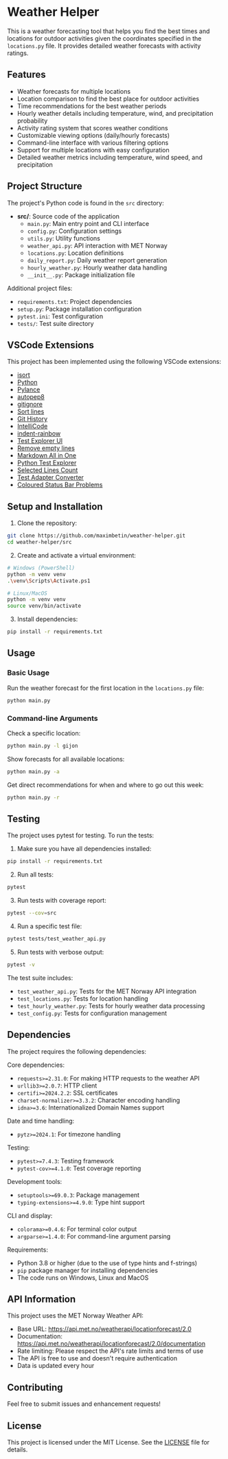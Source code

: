 # Weather Helper

This is a weather forecasting tool that helps you find the best times and locations for outdoor activities given the coordinates specified in the `locations.py` file. It provides detailed weather forecasts with activity ratings.

## Features

- Weather forecasts for multiple locations
- Location comparison to find the best place for outdoor activities
- Time recommendations for the best weather periods
- Hourly weather details including temperature, wind, and precipitation probability
- Activity rating system that scores weather conditions
- Customizable viewing options (daily/hourly forecasts)
- Command-line interface with various filtering options
- Support for multiple locations with easy configuration
- Detailed weather metrics including temperature, wind speed, and precipitation

## Project Structure

The project's Python code is found in the `src` directory:

- **src/**: Source code of the application
  - `main.py`: Main entry point and CLI interface
  - `config.py`: Configuration settings
  - `utils.py`: Utility functions
  - `weather_api.py`: API interaction with MET Norway
  - `locations.py`: Location definitions
  - `daily_report.py`: Daily weather report generation
  - `hourly_weather.py`: Hourly weather data handling
  - `__init__.py`: Package initialization file

Additional project files:
- `requirements.txt`: Project dependencies
- `setup.py`: Package installation configuration
- `pytest.ini`: Test configuration
- `tests/`: Test suite directory

## VSCode Extensions

This project has been implemented using the following VSCode extensions:

- [isort](https://marketplace.visualstudio.com/items?itemName=ms-python.isort)
- [Python](https://marketplace.visualstudio.com/items?itemName=ms-python.python)
- [Pylance](https://marketplace.visualstudio.com/items?itemName=ms-python.vscode-pylance)
- [autopep8](https://marketplace.visualstudio.com/items?itemName=ms-python.autopep8)
- [gitignore](https://marketplace.visualstudio.com/items?itemName=codezombiech.gitignore)
- [Sort lines](https://marketplace.visualstudio.com/items?itemName=Tyriar.sort-lines)
- [Git History](https://marketplace.visualstudio.com/items?itemName=donjayamanne.githistory)
- [IntelliCode](https://marketplace.visualstudio.com/items?itemName=VisualStudioExptTeam.vscodeintellicode)
- [indent-rainbow](https://marketplace.visualstudio.com/items?itemName=oderwat.indent-rainbow)
- [Test Explorer UI](https://marketplace.visualstudio.com/items?itemName=hbenl.vscode-test-explorer)
- [Remove empty lines](https://marketplace.visualstudio.com/items?itemName=aaron-bond.better-comments)
- [Markdown All in One](https://marketplace.visualstudio.com/items?itemName=yzhang.markdown-all-in-one)
- [Python Test Explorer](https://marketplace.visualstudio.com/items?itemName=hbenl.vscode-test-explorer)
- [Selected Lines Count](https://marketplace.visualstudio.com/items?itemName=aaron-bond.better-comments)
- [Test Adapter Converter](https://marketplace.visualstudio.com/items?itemName=ms-vscode.test-adapter-converter)
- [Coloured Status Bar Problems](https://marketplace.visualstudio.com/items?itemName=bradzacher.vscode-coloured-status-bar-problems)

## Setup and Installation

1. Clone the repository:
```bash
git clone https://github.com/maximbetin/weather-helper.git
cd weather-helper/src
```

2. Create and activate a virtual environment:
```bash
# Windows (PowerShell)
python -m venv venv
.\venv\Scripts\Activate.ps1

# Linux/MacOS
python -m venv venv
source venv/bin/activate
```

3. Install dependencies:
```bash
pip install -r requirements.txt
```

## Usage

### Basic Usage
Run the weather forecast for the first location in the `locations.py` file:
```bash
python main.py
```

### Command-line Arguments

Check a specific location:
```bash
python main.py -l gijon
```

Show forecasts for all available locations:
```bash
python main.py -a
```

Get direct recommendations for when and where to go out this week:
```bash
python main.py -r
```

## Testing

The project uses pytest for testing. To run the tests:

1. Make sure you have all dependencies installed:
```bash
pip install -r requirements.txt
```

2. Run all tests:
```bash
pytest
```

3. Run tests with coverage report:
```bash
pytest --cov=src
```

4. Run a specific test file:
```bash
pytest tests/test_weather_api.py
```

5. Run tests with verbose output:
```bash
pytest -v
```

The test suite includes:
- `test_weather_api.py`: Tests for the MET Norway API integration
- `test_locations.py`: Tests for location handling
- `test_hourly_weather.py`: Tests for hourly weather data processing
- `test_config.py`: Tests for configuration management

## Dependencies

The project requires the following dependencies:

Core dependencies:
- `requests>=2.31.0`: For making HTTP requests to the weather API
- `urllib3>=2.0.7`: HTTP client
- `certifi>=2024.2.2`: SSL certificates
- `charset-normalizer>=3.3.2`: Character encoding handling
- `idna>=3.6`: Internationalized Domain Names support

Date and time handling:
- `pytz>=2024.1`: For timezone handling

Testing:
- `pytest>=7.4.3`: Testing framework
- `pytest-cov>=4.1.0`: Test coverage reporting

Development tools:
- `setuptools>=69.0.3`: Package management
- `typing-extensions>=4.9.0`: Type hint support

CLI and display:
- `colorama>=0.4.6`: For terminal color output
- `argparse>=1.4.0`: For command-line argument parsing

Requirements:
- Python 3.8 or higher (due to the use of type hints and f-strings)
- `pip` package manager for installing dependencies
- The code runs on Windows, Linux and MacOS

## API Information

This project uses the MET Norway Weather API:
- Base URL: https://api.met.no/weatherapi/locationforecast/2.0
- Documentation: https://api.met.no/weatherapi/locationforecast/2.0/documentation
- Rate limiting: Please respect the API's rate limits and terms of use
- The API is free to use and doesn't require authentication
- Data is updated every hour

## Contributing

Feel free to submit issues and enhancement requests!

## License

This project is licensed under the MIT License. See the [LICENSE](LICENSE) file for details.